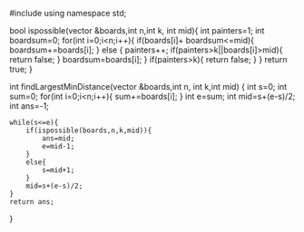 #include<vector>
using namespace std;


bool ispossible(vector<int> &boards,int n,int k, int mid){
    int painters=1;
    int boardsum=0;
    for(int i=0;i<n;i++){
        if(boards[i]+ boardsum<=mid){
            boardsum+=boards[i];
        }
    else {
        painters++;
        if(painters>k||boards[i]>mid){
            return false;
        }
        boardsum=boards[i];
    }
        if(painters>k){
            return false;
        }
    }
    return true;
}

int findLargestMinDistance(vector<int> &boards,int n, int k,int mid)
{
    int s=0;
    int sum=0;
    for(int i=0;i<n;i++){
        sum+=boards[i];
    }
    int e=sum;
    int mid=s+(e-s)/2;
    int ans=-1;
    
    while(s<=e){
        if(ispossible(boards,n,k,mid)){
            ans=mid;
            e=mid-1;     
        }
        else{
            s=mid+1;
        }
        mid=s+(e-s)/2;
    }
    return ans;
}
   
